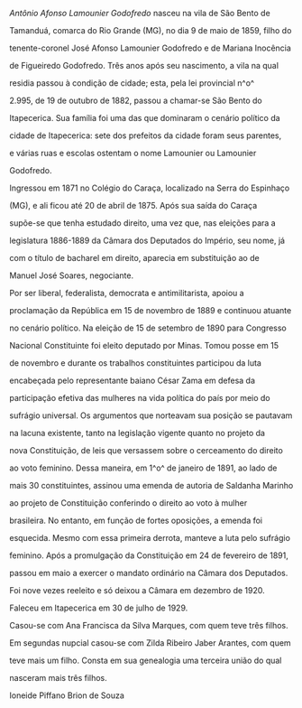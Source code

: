 

*Antônio Afonso Lamounier Godofredo* nasceu na vila de São Bento de

Tamanduá, comarca do Rio Grande (MG), no dia 9 de maio de 1859, filho do

tenente-coronel José Afonso Lamounier Godofredo e de Mariana Inocência

de Figueiredo Godofredo. Três anos após seu nascimento, a vila na qual

residia passou à condição de cidade; esta, pela lei provincial n^o^

2.995, de 19 de outubro de 1882, passou a chamar-se São Bento do

Itapecerica. Sua família foi uma das que dominaram o cenário político da

cidade de Itapecerica: sete dos prefeitos da cidade foram seus parentes,

e várias ruas e escolas ostentam o nome Lamounier ou Lamounier

Godofredo.



Ingressou em 1871 no Colégio do Caraça, localizado na Serra do Espinhaço

(MG), e ali ficou até 20 de abril de 1875. Após sua saída do Caraça

supõe-se que tenha estudado direito, uma vez que, nas eleições para a

legislatura 1886-1889 da Câmara dos Deputados do Império, seu nome, já

com o título de bacharel em direito, aparecia em substituição ao de

Manuel José Soares, negociante.



Por ser liberal, federalista, democrata e antimilitarista, apoiou a

proclamação da República em 15 de novembro de 1889 e continuou atuante

no cenário político. Na eleição de 15 de setembro de 1890 para Congresso

Nacional Constituinte foi eleito deputado por Minas. Tomou posse em 15

de novembro e durante os trabalhos constituintes participou da luta

encabeçada pelo representante baiano César Zama em defesa da

participação efetiva das mulheres na vida política do país por meio do

sufrágio universal. Os argumentos que norteavam sua posição se pautavam

na lacuna existente, tanto na legislação vigente quanto no projeto da

nova Constituição, de leis que versassem sobre o cerceamento do direito

ao voto feminino. Dessa maneira, em 1^o^ de janeiro de 1891, ao lado de

mais 30 constituintes, assinou uma emenda de autoria de Saldanha Marinho

ao projeto de Constituição conferindo o direito ao voto à mulher

brasileira. No entanto, em função de fortes oposições, a emenda foi

esquecida. Mesmo com essa primeira derrota, manteve a luta pelo sufrágio

feminino. Após a promulgação da Constituição em 24 de fevereiro de 1891,

passou em maio a exercer o mandato ordinário na Câmara dos Deputados.

Foi nove vezes reeleito e só deixou a Câmara em dezembro de 1920.



Faleceu em Itapecerica em 30 de julho de 1929.



Casou-se com Ana Francisca da Silva Marques, com quem teve três filhos.

Em segundas nupcial casou-se com Zilda Ribeiro Jaber Arantes, com quem

teve mais um filho. Consta em sua genealogia uma terceira união do qual

nasceram mais três filhos.



Ioneide Piffano Brion de Souza



